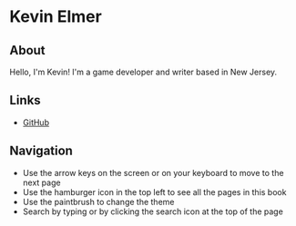 # Kevin Elmer

## About

Hello, I'm Kevin! I'm a game developer and writer based in New Jersey.

## Links

- [GitHub](https://github.com/cueball-kev) 

## Navigation

- Use the arrow keys on the screen or on your keyboard to move to the next page
- Use the hamburger icon in the top left to see all the pages in this book
- Use the paintbrush to change the theme
- Search by typing or by clicking the search icon at the top of the page